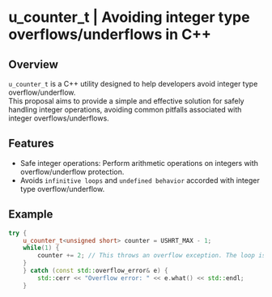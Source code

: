 # u_counter_t | Avoiding integer type overflows/underflows in C++

## Overview

`u_counter_t` is a C++ utility designed to help developers avoid integer type overflow/underflow. \
This proposal aims to provide a simple and effective solution for safely handling integer operations, avoiding common pitfalls associated with integer overflows/underflows.

## Features

- Safe integer operations: Perform arithmetic operations on integers with overflow/underflow protection.
- Avoids `infinitive loops` and `undefined behavior` accorded with integer type overflow/underflow.

## Example

```CPP
try {
    u_counter_t<unsigned short> counter = USHRT_MAX - 1;
    while(1) {
        counter += 2; // This throws an overflow exception. The loop is no longer infinite.
    }
    } catch (const std::overflow_error& e) {
        std::cerr << "Overflow error: " << e.what() << std::endl;
    }
```
